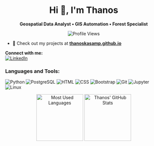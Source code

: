 <h1 align="center">Hi 👋, I'm Thanos</h1>

<p align="center">
  <strong>Geospatial Data Analyst • GIS Automation • Forest Specialist</strong>
</p>

<p align="center">
  <!-- Profile views -->
  <img src="https://komarev.com/ghpvc/?username=thanoskasamp&label=Profile%20views&color=0e75b6&style=flat" alt="Profile Views" />
</p>

- 🚀 Check out my projects at [**thanoskasamp.github.io**](https://thanoskasamp.github.io/)

**Connect with me:**  
[<img src="https://img.shields.io/badge/LinkedIn-0077B5?style=flat-square&logo=linkedin&logoColor=white" alt="LinkedIn"/>](https://www.linkedin.com/in/athanasios-kasampalis/)

### Languages and Tools:
<p>
  <!-- Python -->
  <img src="https://img.shields.io/badge/Python-3776AB?style=flat-square&logo=python&logoColor=white" alt="Python" />
  <!-- PostgreSQL -->
  <img src="https://img.shields.io/badge/PostgreSQL-336791?style=flat-square&logo=postgresql&logoColor=white" alt="PostgreSQL" />
  <!-- HTML -->
  <img src="https://img.shields.io/badge/HTML5-E34F26?style=flat-square&logo=html5&logoColor=white" alt="HTML" />
  <!-- CSS -->
  <img src="https://img.shields.io/badge/CSS3-1572B6?style=flat-square&logo=css3&logoColor=white" alt="CSS" />
  <!-- Bootstrap -->
  <img src="https://img.shields.io/badge/Bootstrap-563D7C?style=flat-square&logo=bootstrap&logoColor=white" alt="Bootstrap" />
  <!-- Git -->
  <img src="https://img.shields.io/badge/Git-F05032?style=flat-square&logo=git&logoColor=white" alt="Git" />
  <!-- Jupyter Notebook -->
  <img src="https://img.shields.io/badge/Jupyter-FA0F00?style=flat-square&logo=jupyter&logoColor=white" alt="Jupyter" />
  <!-- Linux -->
  <img src="https://img.shields.io/badge/Linux-FCC624?style=flat-square&logo=linux&logoColor=black" alt="Linux" />
</p>

<p align="center">
  <!-- Side-by-side stats -->
  <img height="150" src="https://github-readme-stats.vercel.app/api/top-langs?username=thanoskasamp&show_icons=true&layout=compact" alt="Most Used Languages" />
  <img height="150" src="https://github-readme-stats.vercel.app/api?username=thanoskasamp&show_icons=true&theme=default" alt="Thanos' GitHub Stats" />
</p>
